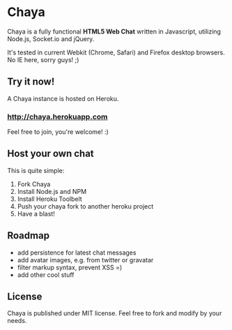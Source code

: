 # Chaya

Chaya is a fully functional **HTML5 Web Chat** written in Javascript, utilizing Node.js, Socket.io and jQuery.

It's tested in current Webkit (Chrome, Safari) and Firefox desktop browsers. No IE here, sorry guys! ;)


## Try it now!

A Chaya instance is hosted on Heroku.

### http://chaya.herokuapp.com

Feel free to join, you're welcome! :)

## Host your own chat

This is quite simple:
1. Fork Chaya
2. Install Node.js and NPM
3. Install Heroku Toolbelt
4. Push your chaya fork to another heroku project
5. Have a blast!

## Roadmap

- add persistence for latest chat messages
- add avatar images, e.g. from twitter or gravatar
- filter markup syntax, prevent XSS =)
- add other cool stuff

## License

Chaya is published under MIT license. Feel free to fork and modify by your needs.